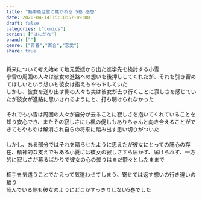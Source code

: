 ```yaml
---
title: "熱帯魚は雪に焦がれる 5巻 感想"
date: 2020-04-14T15:10:57+09:00
draft: false
categories: ["comics"]
series: ["はにがれ"]
brand: [""]
genre: ["青春","百合","恋愛"]
share: true
---
```

将来について考え始めて地元愛媛から出た進学先を検討する小雪  
小雪の周囲の人々は彼女の進路への想いを後押ししてくれたが、それを引き留めてほしいという想いも彼女は抱えもやもやしていた  
しかし、彼女を送り出す側の人々も実は彼女が去り行くことに寂しさを感じていたが彼女が進路に思いきれるようにと、打ち明けられなかった  
　  
それでも小雪は周囲の人々が自分が去ることに寂しさを抱いてくれていることを知り安心でき、またその寂しさにも楓の促しもありちゃんと向き合えることができてもやもやは解消され自らの将来に踏み出す思い切りがついた  
　  
しかし、ある部分ではそれを晴らせたように思えたが彼女にとっての肝心の存在、精神的な支えでもある小夏には彼女の寂しさすら届かず、届けられず、一方的に寂しさが募るばかりで彼女の心の曇りはまだ鬱々としたままで  
　  
相手を気遣うことでかえって気遣わせてしまう、寄せては返す想いの行き違いの蟠り    
読んでいる側も彼女のようにどこかすっきりしない5巻でした
